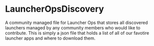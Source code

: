 # LauncherOpsDiscovery
A community managed file for Launcher Ops that stores all discovered launchers managed by any community members who would like to contribute. This is simply a json file that holds a list of all of our favotire launcher apps and where to download them.
